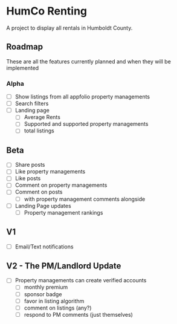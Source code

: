 # HumCo Renting

A project to display all rentals in Humboldt County.

## Roadmap

These are all the features currently planned and when they will be implemented

### Alpha

- [ ] Show listings from all appfolio property managements
- [ ] Search filters
- [ ] Landing page
  - [ ] Average Rents
  - [ ] Supported and supported property managements
  - [ ] total listings

## Beta

- [ ] Share posts
- [ ] Like property managements
- [ ] Like posts
- [ ] Comment on property managements
- [ ] Comment on posts
  - [ ] with property management comments alongside
- [ ] Landing Page updates
  - [ ] Property management rankings

## V1

- [ ] Email/Text notifications

## V2 - The PM/Landlord Update

- [ ] Property managements can create verified accounts
  - [ ] monthly premium
  - [ ] sponsor badge
  - [ ] favor in listing algorithm
  - [ ] comment on listings (any?)
  - [ ] respond to PM comments (just themselves)
